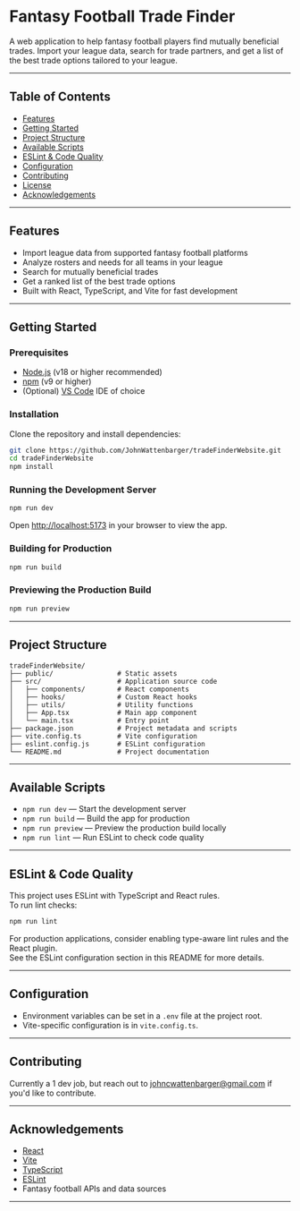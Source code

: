 # Fantasy Football Trade Finder

A web application to help fantasy football players find mutually beneficial trades. Import your league data, search for trade partners, and get a list of the best trade options tailored to your league.

---

## Table of Contents

- [Features](#features)
- [Getting Started](#getting-started)
- [Project Structure](#project-structure)
- [Available Scripts](#available-scripts)
- [ESLint & Code Quality](#eslint--code-quality)
- [Configuration](#configuration)
- [Contributing](#contributing)
- [License](#license)
- [Acknowledgements](#acknowledgements)

---

## Features

- Import league data from supported fantasy football platforms
- Analyze rosters and needs for all teams in your league
- Search for mutually beneficial trades
- Get a ranked list of the best trade options
- Built with React, TypeScript, and Vite for fast development

---

## Getting Started

### Prerequisites

- [Node.js](https://nodejs.org/) (v18 or higher recommended)
- [npm](https://www.npmjs.com/) (v9 or higher)
- (Optional) [VS Code](https://code.visualstudio.com/) IDE of choice

### Installation

Clone the repository and install dependencies:

```sh
git clone https://github.com/JohnWattenbarger/tradeFinderWebsite.git
cd tradeFinderWebsite
npm install
```

### Running the Development Server

```sh
npm run dev
```

Open [http://localhost:5173](http://localhost:5173) in your browser to view the app.

### Building for Production

```sh
npm run build
```

### Previewing the Production Build

```sh
npm run preview
```

---

## Project Structure

```
tradeFinderWebsite/
├── public/                # Static assets
├── src/                   # Application source code
│   ├── components/        # React components
│   ├── hooks/             # Custom React hooks
│   ├── utils/             # Utility functions
│   ├── App.tsx            # Main app component
│   └── main.tsx           # Entry point
├── package.json           # Project metadata and scripts
├── vite.config.ts         # Vite configuration
├── eslint.config.js       # ESLint configuration
└── README.md              # Project documentation
```

---

## Available Scripts

- `npm run dev` — Start the development server
- `npm run build` — Build the app for production
- `npm run preview` — Preview the production build locally
- `npm run lint` — Run ESLint to check code quality

---

## ESLint & Code Quality

This project uses ESLint with TypeScript and React rules.  
To run lint checks:

```sh
npm run lint
```

For production applications, consider enabling type-aware lint rules and the React plugin.  
See the ESLint configuration section in this README for more details.

---

## Configuration

- Environment variables can be set in a `.env` file at the project root.
- Vite-specific configuration is in `vite.config.ts`.

---

## Contributing

Currently a 1 dev job, but reach out to johncwattenbarger@gmail.com if you'd like to contribute.

---

## Acknowledgements

- [React](https://react.dev/)
- [Vite](https://vitejs.dev/)
- [TypeScript](https://www.typescriptlang.org/)
- [ESLint](https://eslint.org/)
- Fantasy football APIs and data sources

---